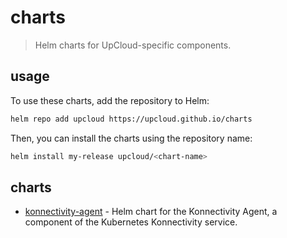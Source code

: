 # charts
> Helm charts for UpCloud-specific components.

## usage

To use these charts, add the repository to Helm:

```bash
helm repo add upcloud https://upcloud.github.io/charts
```

Then, you can install the charts using the repository name:

```bash
helm install my-release upcloud/<chart-name>
```

## charts

- [konnectivity-agent](./konnectivity-agent) - Helm chart for the Konnectivity Agent, a component of the Kubernetes Konnectivity service.
